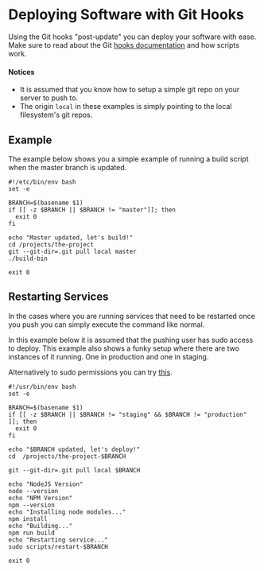 # Deploying Software with Git Hooks

Using the Git hooks "post-update" you can deploy your software with ease. Make sure to read about the Git [hooks documentation](https://git-scm.com/book/en/v2/Customizing-Git-Git-Hooks) and how scripts work. 

#### Notices

 * It is assumed that you know how to setup a simple git repo on your server to push to.
 * The origin `local` in these examples is simply pointing to the local filesystem's git repos.

## Example

The example below shows you a simple example of running a build script when the master branch is updated.

```
#!/etc/bin/env bash
set -e

BRANCH=$(basename $1)
if [[ -z $BRANCH || $BRANCH != "master"]]; then
  exit 0
fi

echo "Master updated, let's build!"
cd /projects/the-project
git --git-dir=.git pull local master
./build-bin

exit 0
```

## Restarting Services

In the cases where you are running services that need to be restarted once you push you can simply execute the command like normal. 

In this example below it is assumed that the pushing user has sudo access to deploy. This example also shows a funky setup where there are two instances of it running. One in production and one in staging.

Alternatively to sudo permissions you can try [this](http://askubuntu.com/questions/425754/how-do-i-run-sudo-command-inside-a-script).

```
#!/usr/bin/env bash
set -e

BRANCH=$(basename $1)
if [[ -z $BRANCH || $BRANCH != "staging" && $BRANCH != "production" ]]; then
  exit 0
fi

echo "$BRANCH updated, let's deploy!"
cd  /projects/the-project-$BRANCH

git --git-dir=.git pull local $BRANCH

echo "NodeJS Version"
node --version
echo "NPM Version"
npm --version
echo "Installing node modules..."
npm install
echo "Building..."
npm run build
echo "Restarting service..."
sudo scripts/restart-$BRANCH

exit 0
```
